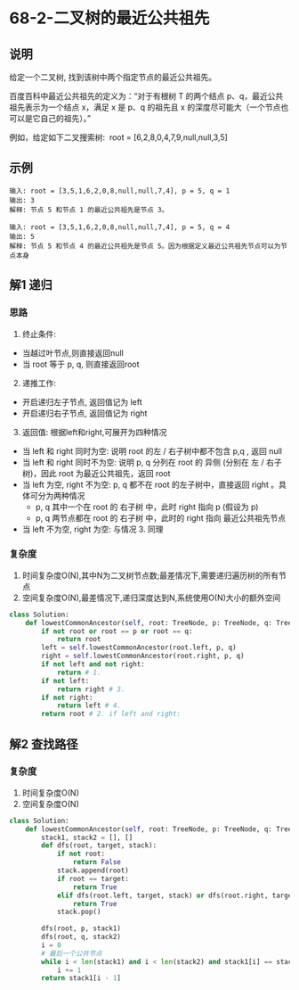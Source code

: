# 68-2-二叉树的最近公共祖先

## 说明
给定一个二叉树, 找到该树中两个指定节点的最近公共祖先。

百度百科中最近公共祖先的定义为：“对于有根树 T 的两个结点 p、q，最近公共祖先表示为一个结点 x，满足 x 是 p、q 的祖先且 x 的深度尽可能大（一个节点也可以是它自己的祖先）。”

例如，给定如下二叉搜索树:  root = [6,2,8,0,4,7,9,null,null,3,5]

## 示例
```
输入: root = [3,5,1,6,2,0,8,null,null,7,4], p = 5, q = 1
输出: 3
解释: 节点 5 和节点 1 的最近公共祖先是节点 3。

输入: root = [3,5,1,6,2,0,8,null,null,7,4], p = 5, q = 4
输出: 5
解释: 节点 5 和节点 4 的最近公共祖先是节点 5。因为根据定义最近公共祖先节点可以为节点本身
```

## 解1 递归

### 思路
1. 终止条件:
- 当越过叶节点,则直接返回null
- 当 root 等于 p, q, 则直接返回root 
2. 递推工作:
- 开启递归左子节点, 返回值记为 left 
- 开启递归右子节点, 返回值记为 right 
3. 返回值: 根据left和right,可展开为四种情况
- 当 left 和 right 同时为空: 说明 root 的左 / 右子树中都不包含 p,q , 返回 null
- 当 left 和 right 同时不为空: 说明 p, q 分列在 root 的 异侧 (分别在 左 / 右子树)，因此 root 为最近公共祖先，返回 root
- 当 left 为空, right 不为空: p, q 都不在 root 的左子树中，直接返回 right 。具体可分为两种情况
  - p, q 其中一个在 root 的 右子树 中，此时 right 指向 p (假设为 p)
  - p, q 两节点都在 root 的 右子树 中，此时的 right 指向 最近公共祖先节点
- 当 left 不为空, right 为空: 与情况 3. 同理

### 复杂度
1. 时间复杂度O(N),其中N为二叉树节点数;最差情况下,需要递归遍历树的所有节点
2. 空间复杂度O(N),最差情况下,递归深度达到N,系统使用O(N)大小的额外空间

```python
class Solution:
    def lowestCommonAncestor(self, root: TreeNode, p: TreeNode, q: TreeNode) -> TreeNode:
        if not root or root == p or root == q:
            return root
        left = self.lowestCommonAncestor(root.left, p, q)
        right = self.lowestCommonAncestor(root.right, p, q)
        if not left and not right:
            return # 1.
        if not left:
            return right # 3.
        if not right:
            return left # 4.
        return root # 2. if left and right:
```

## 解2 查找路径

### 复杂度
1. 时间复杂度O(N)
2. 空间复杂度O(N)

```python
class Solution:
    def lowestCommonAncestor(self, root: TreeNode, p: TreeNode, q: TreeNode) -> TreeNode:
        stack1, stack2 = [], []
        def dfs(root, target, stack):
            if not root:
                return False
            stack.append(root)
            if root == target:
                return True
            elif dfs(root.left, target, stack) or dfs(root.right, target, stack):
                return True
            stack.pop()
        
        dfs(root, p, stack1)
        dfs(root, q, stack2)
        i = 0
        # 最后一个公共节点
        while i < len(stack1) and i < len(stack2) and stack1[i] == stack2[i]:
            i += 1
        return stack1[i - 1]
```